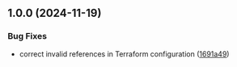 ## 1.0.0 (2024-11-19)

### Bug Fixes

* correct invalid references in Terraform configuration ([1691a49](https://github.com/terraform-cloudflare-modules/terraform-cloudflare-dns-record/commit/1691a4985c7fbd91c7b4054ff99d53c888774308))
